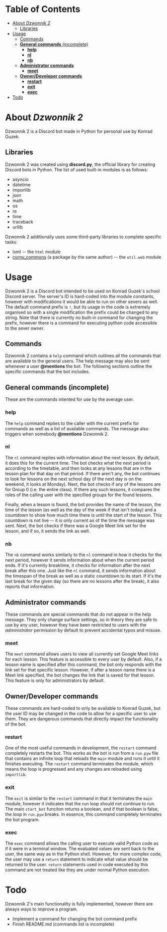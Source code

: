 <!-- omit in toc -->
# Table of Contents 
- [About *Dzwonnik 2*](#about-dzwonnik-2)
  - [Libraries](#libraries)
- [Usage](#usage)
  - [Commands](#commands)
  - [**General commands** (incomplete)](#general-commands-incomplete)
    - [**help**](#help)
    - [**nl**](#nl)
    - [**nb**](#nb)
  - [**Administrator commands**](#administrator-commands)
    - [**meet**](#meet)
  - [**Owner/Developer commands**](#ownerdeveloper-commands)
    - [**restart**](#restart)
    - [**exit**](#exit)
    - [**exec**](#exec)
- [Todo](#todo)

# About *Dzwonnik 2*
Dzwonnik 2 is a Discord bot made in Python for personal use by Konrad Guzek.

## Libraries
Dzwonnik 2 was created using **discord.py**, the official library for creating Discord bots in Python. The list of used built-in modules is as follows:
 - asyncio
 - datetime
 - importlib
 - json
 - math
 - os
 - re
 - time
 - traceback
 - urllib

Dzwonnik 2 additionally uses some third-party libraries to complete specific tasks:
 - lxml -- the `html` module
 - [corny_commons](https://github.com/MagicalCornFlake/corny_commons) (a package by the same author) -- the `util.web` module

# Usage
Dzwonnik 2 is a Discord bot intended to be used on Konrad Guzek's school Discord server. The server's ID is hard-coded into the module constants, however with modifications it would be able to run on other severs as well. The default command prefix is `!`, but its usage in the code is extremely organised so with a single modification the prefix could be changed to any string. Note that there is currently no built-in command for changing the prefix, however there is a command for executing python code accessible to the sever owner.

## Commands
Dzwonnik 2 contains a `help` command which outlines all the commands that are available to the general users. The help message may also be sent whenever a user **@mentions** the bot. The following sections outline the specific commands that the bot includes.

## **General commands** (incomplete)
These are the commands intented for use by the average user.

### **help**
The `help` command replies to the caller with the current prefix for commands as well as a list of available commands. The message also triggers when somebody __@mentions__ Dzwonnik 2.

### **nl**
The `nl` command replies with information about the next lesson. By default, it does this for the current time. The bot checks what the next period is according to the timetable, and then looks at any lessons that are in the lesson plan for that day on that period. If there aren't any, the bot continues to look for lessons on the next school day (if the next day is on the weekend, it looks at Monday). Next, the bot checks if any of the lessons are for Group 0 (i.e. the entire class). If there any such lessons, it compares the roles of the calling user with the specified groups for the found lessons. 

Finally, when a lesson is found, the bot provides the name of the lesson, the time of the lesson (as well as the day of the week if that isn't today) and a countdown to show how much time there is until the start of the lesson. This countdown is not live -- it is only current as of the time the message was sent. Next, the bot checks if there was a Google Meet link set for the lesson, and if so, it sends the link as well.

### **nb**
The `nb` command works similarly to the `nl` command in how it checks for the next period, however it sends information about when the current period ends. If it's currently breaktime, it checks for information after the next break after this one. Just like the `nl` command, it sends information about the timespan of the break as well as a static countdown to its start. If it's the last break for the given day (so there are no lessons after the break), it also reports that information. 

## **Administrator commands**
These commands are special commands that do not appear in the help message. They only change surface settings, so in theory they are safe to use by any user, however they have been restricted to users with the *administrator* permission by default to prevent accidental typos and misuse.

### **meet**
The `meet` command allows users to view all currently set Google Meet links for each lesson. This feature is accessible to every user by default. Also, if a lesson name is specified after this command, the bot only responds with the link set for that specific lesson. However, if after a lesson name there is a Meet link specified, the bot changes the link that is saved for that lesson. This feature is only for administrators by default.

## **Owner/Developer commands**
These commands are hard-coded to only be available to Konrad Guzek, but the user ID may be changed in the code to allow for a specific user to use them. They are dangerous commands that directly impact the functionality of the bot.

### **restart**
One of the most useful commands in development, the `restart` command completely restarts the bot. This works as the bot is run from a `run.pyw` file that contains an infinite loop that reloads the `main` module and runs it until it finishes executing. The `restart` command terminates the module, which means the loop is progressed and any changes are reloaded using `importlib`. 

### **exit**
The `exit` is similar to the `restart` command in that it terminates the `main` module, however it indicates that the run loop should not continue to run.
The main `start_bot` funciton returns a boolean, and if that boolean is false, the loop in `run.pyw` breaks. In essence, this command completely terminates the bot program.

### **exec**
The `exec` command allows the calling user to execute valid Python code as if it were in a terminal window. The evaluated values are sent back to the user, the same way as in the Python shell. However, for more complex code, the user may use a `return` statement to indicate what value should be returned to the user. `return` statements used in code executed by this command are not treated like they are under normal Python execution.

# Todo
Dzwonnik 2's main functionality is fully implemented, however there are always ways to improve a program.

* Implement a command for changing the bot command prefix
* Finish README.md (commands list is incomplete)
